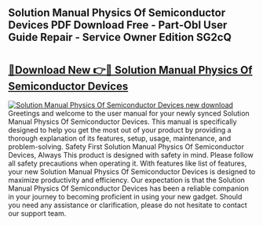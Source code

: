 ## Solution Manual Physics Of Semiconductor Devices PDF Download Free - Part-ObI User Guide Repair - Service Owner Edition SG2cQ

# <h2><a href="http://bc61546.oget.top/?id=Solution+Manual+Physics+Of+Semiconductor+Devices">🔗Download New 👉🔴 Solution Manual Physics Of Semiconductor Devices</a></h2>

[![Solution Manual Physics Of Semiconductor Devices new download](https://i.imgur.com/5g1atiW.png)](http://bc61546.oget.top/?id=Solution+Manual+Physics+Of+Semiconductor+Devices)
Greetings and welcome to the user manual for your newly synced Solution Manual Physics Of Semiconductor Devices. This manual is specifically designed to help you get the most out of your product by providing a thorough explanation of its features, setup, usage, maintenance, and problem-solving. Safety First Solution Manual Physics Of Semiconductor Devices, Always This product is designed with safety in mind. Please follow all safety precautions when operating it. With features like list of features, your new Solution Manual Physics Of Semiconductor Devices is designed to maximize productivity and efficiency. Our expectation is that the Solution Manual Physics Of Semiconductor Devices has been a reliable companion in your journey to becoming proficient in using your new gadget. Should you need any assistance or clarification, please do not hesitate to contact our support team.
